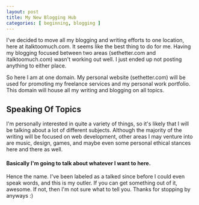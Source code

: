 ```yaml
---
layout: post
title: My New Blogging Hub
categories: [ beginning, blogging ]
---
```


I've decided to move all my blogging and writing efforts to one location, here at italktoomuch.com. It seems like the best thing to do for me. Having my blogging focused between two areas (sethetter.com and italktoomuch.com) wasn't working out well. I just ended up not posting anything to either place.

So here I am at one domain. My personal website (sethetter.com) will be used for promoting my freelance services and my personal work portfolio. This domain will house all my writing and blogging on all topics.

Speaking Of Topics
------------------

I'm personally interested in quite a variety of things, so it's likely that I will be talking about a lot of different subjects. Although the majority of the writing will be focused on web development, other areas I may venture into are music, design, games, and maybe even some personal ethical stances here and there as well.

#### Basically I'm going to talk about whatever I want to here. ####

Hence the name. I've been labeled as a talked since before I could even speak words, and this is my outler. If you can get something out of it, awesome. If not, then I'm not sure what to tell you. Thanks for stopping by anyways :)
